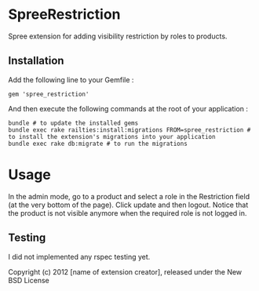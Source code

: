 SpreeRestriction
================

Spree extension for adding visibility restriction by roles to products.

Installation
------------

Add the following line to your Gemfile :

    gem 'spree_restriction'
    
And then execute the following commands at the root of your application :

    bundle # to update the installed gems
    bundle exec rake railties:install:migrations FROM=spree_restriction # to install the extension's migrations into your application
    bundle exec rake db:migrate # to run the migrations

Usage
=====

In the admin mode, go to a product and select a role in the Restriction field (at the very bottom of the page). Click update and then logout. Notice that the product is not visible anymore when the required role is not logged in.

Testing
-------

I did not implemented any rspec testing yet.

Copyright (c) 2012 [name of extension creator], released under the New BSD License
